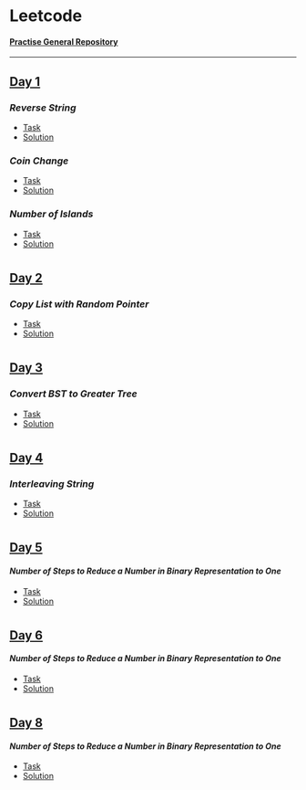 # Leetcode
#### [Practise General Repository](https://github.com/SkoltechSummerCamp)
____
## [Day 1](https://github.com/Klanick/Leetcode/tree/main/day_1)
### *Reverse String*
* [Task](https://leetcode.com/problems/reverse-string/)
* [Solution](https://github.com/Klanick/Leetcode/blob/main/day_1/solution1.cpp)

### *Coin Change*
* [Task](https://leetcode.com/problems/coin-change/)
* [Solution](https://github.com/Klanick/Leetcode/blob/main/day_1/solution2.cpp)

### *Number of Islands*
* [Task](https://leetcode.com/problems/number-of-islands/)
* [Solution](https://github.com/Klanick/Leetcode/blob/main/day_1/solution3.cpp)
#
## [Day 2](https://github.com/Klanick/Leetcode/tree/main/day_2)
### *Copy List with Random Pointer*
* [Task](https://leetcode.com/problems/copy-list-with-random-pointer/)
* [Solution](https://github.com/Klanick/Leetcode/blob/main/day_2/Solution.java)
#
## [Day 3](https://github.com/Klanick/Leetcode/tree/main/day_3)
### *Convert BST to Greater Tree*
* [Task](https://leetcode.com/problems/convert-bst-to-greater-tree/)
* [Solution](https://github.com/Klanick/Leetcode/blob/main/day_3/Solution.java)
#
## [Day 4](https://github.com/Klanick/Leetcode/tree/main/day_4)
### *Interleaving String*
* [Task](https://leetcode.com/problems/interleaving-string/)
* [Solution](https://github.com/Klanick/Leetcode/blob/main/day_4/solution.cpp)
#
## [Day 5](https://github.com/Klanick/Leetcode/tree/main/day_5)
#### *Number of Steps to Reduce a Number in Binary Representation to One*
* [Task](https://leetcode.com/problems/number-of-steps-to-reduce-a-number-in-binary-representation-to-one/)
* [Solution](https://github.com/Klanick/Leetcode/blob/main/day_5/solution.cpp)
#
## [Day 6](https://github.com/Klanick/Leetcode/tree/main/day_6)
#### *Number of Steps to Reduce a Number in Binary Representation to One*
* [Task](https://leetcode.com/problems/binary-tree-right-side-view/submissions/)
* [Solution](https://github.com/Klanick/Leetcode/blob/main/day_6/solution.cpp)
#
## [Day 8](https://github.com/Klanick/Leetcode/tree/main/day_8)
#### *Number of Steps to Reduce a Number in Binary Representation to One*
* [Task](https://leetcode.com/problems/binary-tree-level-order-traversal/)
* [Solution](https://github.com/Klanick/Leetcode/blob/main/day_8/solution.cpp)
